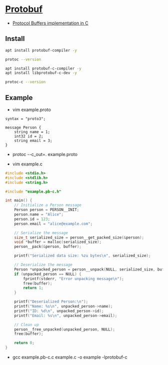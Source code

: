 ﻿# [Protobuf](https://github.com/protocolbuffers/protobuf)

- [Protocol Buffers implementation in C](https://github.com/protobuf-c/protobuf-c)

## Install

```bash
apt install protobuf-compiler -y

protoc --version
```

```bash
apt install protobuf-c-compiler -y
apt install libprotobuf-c-dev -y

protoc-c --version
```

## Example

- vim example.proto

```text
syntax = "proto3";

message Person {
    string name = 1;
    int32 id = 2;
    string email = 3;
}
```

- protoc --c_out=. example.proto

- vim example.c

```c
#include <stdio.h>
#include <stdlib.h>
#include <string.h>

#include "example.pb-c.h"

int main() {
    // Initialize a Person message
    Person person = PERSON__INIT;
    person.name = "Alice";
    person.id = 123;
    person.email = "alice@example.com";

    // Serialize the message
    size_t serialized_size = person__get_packed_size(&person);
    void *buffer = malloc(serialized_size);
    person__pack(&person, buffer);

    printf("Serialized data size: %zu bytes\n", serialized_size);

    // Deserialize the message
    Person *unpacked_person = person__unpack(NULL, serialized_size, buffer);
    if (unpacked_person == NULL) {
        fprintf(stderr, "Error unpacking message\n");
        free(buffer);
        return 1;
    }

    printf("Deserialized Person:\n");
    printf("Name: %s\n", unpacked_person->name);
    printf("ID: %d\n", unpacked_person->id);
    printf("Email: %s\n", unpacked_person->email);

    // Clean up
    person__free_unpacked(unpacked_person, NULL);
    free(buffer);

    return 0;
}
```

- gcc example.pb-c.c example.c -o example -lprotobuf-c
